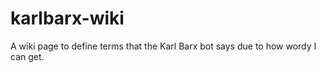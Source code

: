 # karlbarx-wiki
A wiki page to define terms that the Karl Barx bot says due to how wordy I can get.
